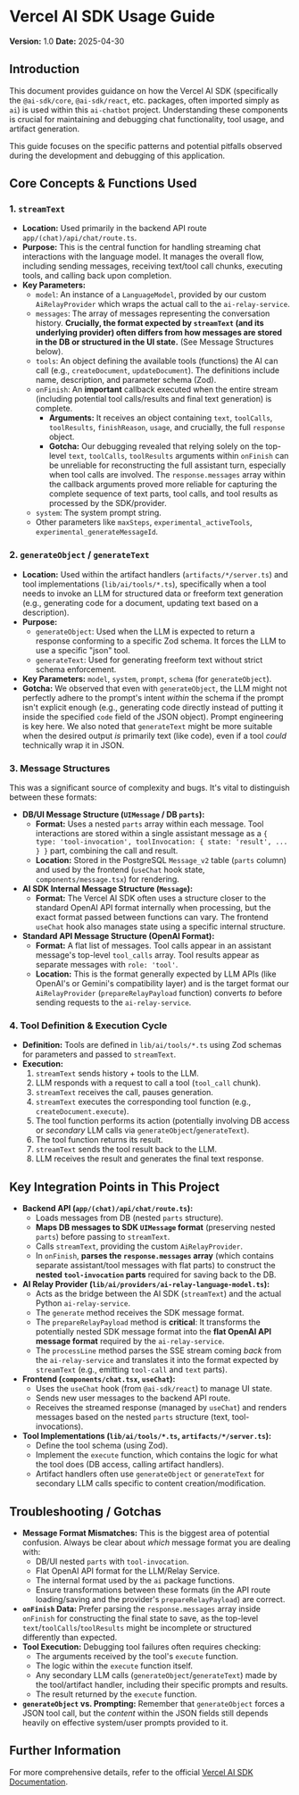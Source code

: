 # Vercel AI SDK Usage Guide

**Version:** 1.0
**Date:** 2025-04-30

## Introduction

This document provides guidance on how the Vercel AI SDK (specifically the `@ai-sdk/core`, `@ai-sdk/react`, etc. packages, often imported simply as `ai`) is used within this `ai-chatbot` project. Understanding these components is crucial for maintaining and debugging chat functionality, tool usage, and artifact generation.

This guide focuses on the specific patterns and potential pitfalls observed during the development and debugging of this application.

## Core Concepts & Functions Used

### 1. `streamText`

*   **Location:** Used primarily in the backend API route `app/(chat)/api/chat/route.ts`.
*   **Purpose:** This is the central function for handling streaming chat interactions with the language model. It manages the overall flow, including sending messages, receiving text/tool call chunks, executing tools, and calling back upon completion.
*   **Key Parameters:**
    *   `model`: An instance of a `LanguageModel`, provided by our custom `AiRelayProvider` which wraps the actual call to the `ai-relay-service`.
    *   `messages`: The array of messages representing the conversation history. **Crucially, the format expected by `streamText` (and its underlying provider) often differs from how messages are stored in the DB or structured in the UI state.** (See Message Structures below).
    *   `tools`: An object defining the available tools (functions) the AI can call (e.g., `createDocument`, `updateDocument`). The definitions include name, description, and parameter schema (Zod).
    *   `onFinish`: An **important** callback executed when the entire stream (including potential tool calls/results and final text generation) is complete.
        *   **Arguments:** It receives an object containing `text`, `toolCalls`, `toolResults`, `finishReason`, `usage`, and crucially, the full `response` object.
        *   **Gotcha:** Our debugging revealed that relying solely on the top-level `text`, `toolCalls`, `toolResults` arguments within `onFinish` can be unreliable for reconstructing the full assistant turn, especially when tool calls are involved. The `response.messages` array within the callback arguments proved more reliable for capturing the complete sequence of text parts, tool calls, and tool results as processed by the SDK/provider.
    *   `system`: The system prompt string.
    *   Other parameters like `maxSteps`, `experimental_activeTools`, `experimental_generateMessageId`.

### 2. `generateObject` / `generateText`

*   **Location:** Used within the artifact handlers (`artifacts/*/server.ts`) and tool implementations (`lib/ai/tools/*.ts`), specifically when a tool needs to invoke an LLM for structured data or freeform text generation (e.g., generating code for a document, updating text based on a description).
*   **Purpose:**
    *   `generateObject`: Used when the LLM is expected to return a response conforming to a specific Zod schema. It forces the LLM to use a specific "json" tool.
    *   `generateText`: Used for generating freeform text without strict schema enforcement.
*   **Key Parameters:** `model`, `system`, `prompt`, `schema` (for `generateObject`).
*   **Gotcha:** We observed that even with `generateObject`, the LLM might not perfectly adhere to the prompt's intent *within* the schema if the prompt isn't explicit enough (e.g., generating code directly instead of putting it inside the specified `code` field of the JSON object). Prompt engineering is key here. We also noted that `generateText` might be more suitable when the desired output *is* primarily text (like code), even if a tool *could* technically wrap it in JSON.

### 3. Message Structures

This was a significant source of complexity and bugs. It's vital to distinguish between these formats:

*   **DB/UI Message Structure (`UIMessage` / DB `parts`):**
    *   **Format:** Uses a nested `parts` array within each message. Tool interactions are stored within a single assistant message as a `{ type: 'tool-invocation', toolInvocation: { state: 'result', ... } }` part, combining the call and result.
    *   **Location:** Stored in the PostgreSQL `Message_v2` table (`parts` column) and used by the frontend (`useChat` hook state, `components/message.tsx`) for rendering.
*   **AI SDK Internal Message Structure (`Message`):**
    *   **Format:** The Vercel AI SDK often uses a structure closer to the standard OpenAI API format internally when processing, but the exact format passed between functions can vary. The frontend `useChat` hook also manages state using a specific internal structure.
*   **Standard API Message Structure (OpenAI Format):**
    *   **Format:** A flat list of messages. Tool calls appear in an assistant message's top-level `tool_calls` array. Tool results appear as separate messages with `role: 'tool'`.
    *   **Location:** This is the format generally expected by LLM APIs (like OpenAI's or Gemini's compatibility layer) and is the target format our `AiRelayProvider` (`prepareRelayPayload` function) converts *to* before sending requests to the `ai-relay-service`.

### 4. Tool Definition & Execution Cycle

*   **Definition:** Tools are defined in `lib/ai/tools/*.ts` using Zod schemas for parameters and passed to `streamText`.
*   **Execution:**
    1.  `streamText` sends history + tools to the LLM.
    2.  LLM responds with a request to call a tool (`tool_call` chunk).
    3.  `streamText` receives the call, pauses generation.
    4.  `streamText` executes the corresponding tool function (e.g., `createDocument.execute`).
    5.  The tool function performs its action (potentially involving DB access or *secondary* LLM calls via `generateObject`/`generateText`).
    6.  The tool function returns its result.
    7.  `streamText` sends the tool result back to the LLM.
    8.  LLM receives the result and generates the final text response.

## Key Integration Points in This Project

*   **Backend API (`app/(chat)/api/chat/route.ts`):**
    *   Loads messages from DB (nested `parts` structure).
    *   **Maps DB messages to SDK `UIMessage` format** (preserving nested `parts`) before passing to `streamText`.
    *   Calls `streamText`, providing the custom `AiRelayProvider`.
    *   In `onFinish`, **parses the `response.messages` array** (which contains separate assistant/tool messages with flat parts) to construct the **nested `tool-invocation` parts** required for saving back to the DB.
*   **AI Relay Provider (`lib/ai/providers/ai-relay-language-model.ts`):**
    *   Acts as the bridge between the AI SDK (`streamText`) and the actual Python `ai-relay-service`.
    *   The `generate` method receives the SDK message format.
    *   The `prepareRelayPayload` method is **critical**: It transforms the potentially nested SDK message format into the **flat OpenAI API message format** required by the `ai-relay-service`.
    *   The `processLine` method parses the SSE stream coming *back* from the `ai-relay-service` and translates it into the format expected by `streamText` (e.g., emitting `tool-call` and `text` parts).
*   **Frontend (`components/chat.tsx`, `useChat`):**
    *   Uses the `useChat` hook (from `@ai-sdk/react`) to manage UI state.
    *   Sends new user messages to the backend API route.
    *   Receives the streamed response (managed by `useChat`) and renders messages based on the nested `parts` structure (text, tool-invocations).
*   **Tool Implementations (`lib/ai/tools/*.ts`, `artifacts/*/server.ts`):**
    *   Define the tool schema (using Zod).
    *   Implement the `execute` function, which contains the logic for what the tool does (DB access, calling artifact handlers).
    *   Artifact handlers often use `generateObject` or `generateText` for secondary LLM calls specific to content creation/modification.

## Troubleshooting / Gotchas

*   **Message Format Mismatches:** This is the biggest area of potential confusion. Always be clear about *which* message format you are dealing with:
    *   DB/UI nested `parts` with `tool-invocation`.
    *   Flat OpenAI API format for the LLM/Relay Service.
    *   The internal format used by the `ai` package functions.
    *   Ensure transformations between these formats (in the API route loading/saving and the provider's `prepareRelayPayload`) are correct.
*   **`onFinish` Data:** Prefer parsing the `response.messages` array inside `onFinish` for constructing the final state to save, as the top-level `text`/`toolCalls`/`toolResults` might be incomplete or structured differently than expected.
*   **Tool Execution:** Debugging tool failures often requires checking:
    *   The arguments received by the tool's `execute` function.
    *   The logic within the `execute` function itself.
    *   Any secondary LLM calls (`generateObject`/`generateText`) made by the tool/artifact handler, including their specific prompts and results.
    *   The result returned by the `execute` function.
*   **`generateObject` vs. Prompting:** Remember that `generateObject` forces a JSON tool call, but the *content* within the JSON fields still depends heavily on effective system/user prompts provided to it.

## Further Information

For more comprehensive details, refer to the official [Vercel AI SDK Documentation](https://sdk.vercel.ai/docs). 